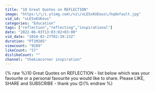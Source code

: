 ```yaml
---
title: "10 Great Quotes on REFLECTION"
image: "https:\/\/i.ytimg.com\/vi\/vLE5xKUEeus\/hqdefault.jpg"
vid_id: "vLE5xKUEeus"
categories: "Education"
tags: ["reflection","reflecting","inspirational"]
date: "2022-06-03T13:03:02+03:00"
vid_date: "2018-02-27T02:39:23Z"
duration: "PT1M28S"
viewcount: "9289"
likeCount: "57"
dislikeCount: ""
channel: "thekimcorner inspiration"
---
```

{% raw %}10 Great Quotes on REFLECTION - list below which was your favourite or a personal favourite you would like to share.  Please LIKE, SHARE and SUBSCRIBE - thank you 😊{% endraw %}
